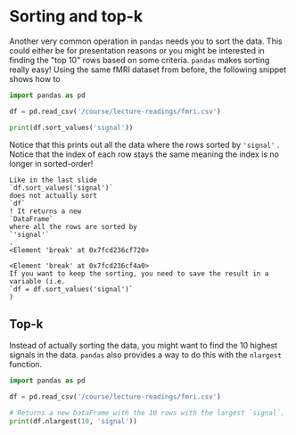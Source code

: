 # Sorting and top-k
Another very common operation in
`pandas`
needs you to sort the data. This could either be for presentation reasons or you might be interested in finding the "top 10" rows based on some criteria.
`pandas`
makes sorting really easy! Using the same fMRI dataset from before, the following snippet shows how to

```py
import pandas as pd

df = pd.read_csv('/course/lecture-readings/fmri.csv')

print(df.sort_values('signal'))
```

Notice that this prints out all the data where the rows sorted by
`'signal'`
. Notice that the index of each row stays the same meaning the index is no longer in sorted-order!

```{warning}
Like in the last slide
`df.sort_values('signal')`
does not actually sort
`df`
! It returns a new
`DataFrame`
where all the rows are sorted by
`'signal'`
.
<Element 'break' at 0x7fcd236cf720>

<Element 'break' at 0x7fcd236cf4a0>
If you want to keep the sorting, you need to save the result in a variable (i.e.
`df = df.sort_values('signal')`
)

```

## Top-k

Instead of actually sorting the data, you might want to find the 10 highest signals in the data.
`pandas`
also provides a way to do this with the
`nlargest`
function.

```py
import pandas as pd

df = pd.read_csv('/course/lecture-readings/fmri.csv')

# Returns a new DataFrame with the 10 rows with the largest `signal`.
print(df.nlargest(10, 'signal'))  
```


